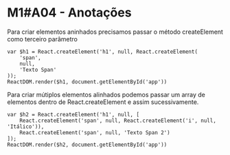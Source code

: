 # M1#A04 - Anotações

Para criar elementos aninhados precisamos passar o método createElement como terceiro parâmetro
```
var $h1 = React.createElement('h1', null, React.createElement(
    'span',
    null,
    'Texto Span'
));
ReactDOM.render($h1, document.getElementById('app'))
```

Para criar mútiplos elementos alinhados podemos passar um array de elementos dentro de React.createElement e assim sucessivamente.
```
var $h2 = React.createElement('h1', null, [
    React.createElement('span', null, React.createElement('i', null, 'Itálico')),
    React.createElement('span', null, 'Texto Span 2')
]);
ReactDOM.render($h2, document.getElementById('app'))
```
